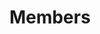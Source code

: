 ---
title: "Members"
subtitle_image: "images/subtitle/member.jpg"




yang_hao_tang:
  name: Yanhao Tang 汤衍浩
  image: images/members/yanhao-tang.jpg
  email: yanhaotc@zju.edu.cn  
  address: Room 566, Building 8, Haina Garden, Zijingang  Campus  
  intro: |
    Dr. Yanhao Tang, a tenure-track assistant professor in department of physics of Zhejiang University since 05/2021. He obtained the B.S. and Ph.D. from Peking University in 2011 and Michigan State University in 2017, respectively. Then, he joined the group of Prof. Kin Fai Mak and Prof. Jie Shan as a postdoctoral fellow from 2017 to 2021.

    He has mainly focused on the frontier research of optical spectroscopy and control of matter states in two-dimensional heterostructures, where the goal is to find new exotic states and learn some new phyics. By devoloping techniques such as ultrafast pump-probe spectroscopies, nonlinear optics, and multi-field control methods(e.g., magnetic/electric field and artificial periodic potential),  he has achieved influential results in the fields of moiré superlattice, strong correlation, exciton physics and valley dynamics, which have led to more than 10 papers published in well-established journals, such as Nature, Nature Nanotechnology, Nature Materials, Nature Communications.
  
  education:
    
    - "2021/5 — current： Tenure-tracked Assistant Professor （百人计划研究员)"

    - "2017/5 — 2021/5: Postdoc in Cornell & Penn State (Advisor: Prof. Kin Fai Mak, Prof. Jie Shan)"

    - "2011/9 — 2017/5: Ph.D. in Physics, Michigan State University (Advisor: Prof. John McGuire)"

    - "2007/9 — 2011/6: B.Sc. in Physics, Peking University"
  
  more_link: https://person.zju.edu.cn/0021095#0  
    


current_members:
  
  - name: Chenran Xu 徐晨燃
    role: Co-trained with Prof. Dawei Wang（2021-） Ph.D, Tongji University
    email: chenran@zju.edu.cn
    image:  images/members/chenran-xu.png
    sort:  10
    

  - name:  Zhexu Shan 单哲旭 (Enrolled in 2021)
    role: Bachelor, Shanxi University
    email: zxshan@zju.edu.cn
    image:  images/members/zhexu-shan.png
    sort:  20
    

  - name: Wenjian Su 苏文健 (Enrolled in 2021)
    role: Bachelor, Zhejiang University
    email: 22136014@zju.edu.cn
    image:  images/members/wenjian-su.png
    sort:  30
    

  - name: Wenbing Li 李文兵 (Enrolled in 2022)
    role: Bachelor, Zhejiang University
    email: 22245018@zju.edu.cn
    image:  images/members/wenbing-li.jpg
    sort:  40
    

  - name: Chen Xu 徐忱 (Enrolled in 2022)
    role: Bachelor, Northeast University
    email: 12245026@zju.edu.cn
    image:  images/members/chen-xu.png
    sort:  50
    


  - name: Tianhao Yue 岳天豪 (Enrolled in 2022)
    role: Bachelor, Zhejiang University
    email: 
    image:  images/members/tianhao-yue.png
    sort:  60
    
  - name: Jichen Zhou 周纪晨 (Enrolled in 2023)
    role: Bachelor, Jiangxi Normal University
    email: 
    image:  images/members/jichen-zhou.png
    sort: 70
    



  - name: Jing Xu 徐菁 (Enrolled in 2024)
    role: Bachelor, Minzu University of China
    email: 
    image:  images/members/jing-xu.png
    sort: 80
    


  - name: Yue Chen 陈悦 (Enrolled in 2024)
    role: Bachelor, Chongqing University
    email: 
    image:  images/members/yue-chen.png
    sort: 90
    
  - name: WenKai Zhao 赵文楷（Class of 2022）
    role: Undergraduate，Zhejiang University
    email: 
    image:  images/members/wenkai-zhao.jpg
    sort: 100
    

alumni:
  - "Tianhao Yue (Undergraduate, Class of 2019, 2022 -- 2023, admitted to our group as a PhD candidate)"

  - "Xinyu Feng (Bachelor's degree, Class of 2018, 2021 -- 2022)"

  - "Jing Yao (Bachelor's degree, Class of 2017, 2021 -- 2022)"


slogan: Together, we explore, discover, and grow—welcome to our research family!
  





---